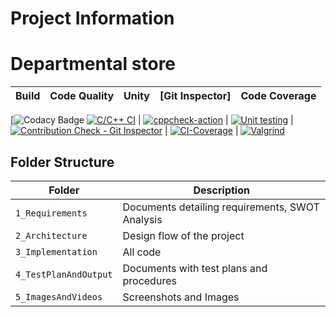 # Project Information
# Departmental store

Build | Code Quality | Unity | [Git Inspector] |Code Coverage
------|----------|-------|--------------|-------------
[![Codacy Badge](https://www.code-inspector.com/project/24685/score/svg)
[![C/C++ CI](https://github.com/GangadharTelagareddy/MiniProjectSTEPin/blob/main/workflows/c-build.yml)](https://github.com/GangadharTelagareddy/MiniProjectSTEPin/blob/main/workflows/c-build.yml) | [![cppcheck-action](https://github.com/GangadharTelagareddy/MiniProjectSTEPin/blob/main/workflows/cppcheck.yml/badge.svg)](https://github.com/GangadharTelagareddy/MiniProjectSTEPin/blob/main/workflows/cppcheck.yml) |  [![Unit testing](https://github.com/GangadharTelagareddy/MiniProjectSTEPin/blob/main/workflows/unit-test.yml/badge.svg)](https://github.com/GangadharTelagareddy/MiniProjectSTEPin/blob/main/workflows/unit-test.yml) |  [![Contribution Check - Git Inspector](https://github.com/GangadharTelagareddy/MiniProjectSTEPin/blob/main/workflows/gitinspector.yml/badge.svg)](https://github.com/GangadharTelagareddy/MiniProjectSTEPin/blob/main/workflows/gitinspector.yml)  |  [![CI-Coverage](https://github.com/GangadharTelagareddy/MiniProjectSTEPin/blob/main/workflows/code_coverage.yml/badge.svg)](https://github.com/GangadharTelagareddy/MiniProjectSTEPin/blob/main/workflows/Valgrind.yml)  |  [![Valgrind](https://github.com/GangadharTelagareddy/MiniProjectSTEPin/blob/main/workflows/Valgrind.yml/badge.svg)](https://github.com/GangadharTelagareddy/MiniProjectSTEPin/blob/main/workflows/Valgrind.yml)


## Folder Structure
Folder             | Description
-------------------| --------------------------------------------------
`1_Requirements`   | Documents detailing requirements, SWOT Analysis
`2_Architecture`         | Design flow of the project
`3_Implementation` | All code 
`4_TestPlanAndOutput`      | Documents with test plans and procedures
`5_ImagesAndVideos`| Screenshots and Images
